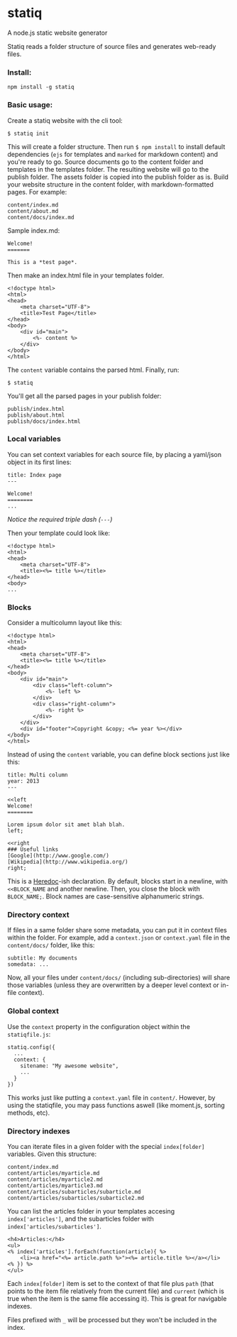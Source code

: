 statiq
======

A node.js static website generator

Statiq reads a folder structure of source files and generates web-ready files.

### Install:

    npm install -g statiq

### Basic usage:

Create a statiq website with the cli tool:

    $ statiq init

This will create a folder structure. Then run `$ npm install` to install default dependencies (`ejs` for templates and `marked` for markdown content) and you're ready to go.
Source documents go to the content folder and templates in the templates folder. The resulting website will go to the publish folder. The assets folder is copied into the publish folder as is. Build your website structure in the content folder, with markdown-formatted pages. For example:

    content/index.md
    content/about.md
    content/docs/index.md

Sample index.md:

    Welcome!
    =======
    
    This is a *test page*.

Then make an index.html file in your templates folder.

    <!doctype html>
    <html>
    <head>
        <meta charset="UTF-8">
        <title>Test Page</title>
    </head>
    <body>
        <div id="main">
            <%- content %>
        </div>
    </body>
    </html>

The `content` variable contains the parsed html.
Finally, run:

    $ statiq

You'll get all the parsed pages in your publish folder:

    publish/index.html
    publish/about.html
    publish/docs/index.html

### Local variables

You can set context variables for each source file, by placing a yaml/json object in its first lines:

    title: Index page
    ---
    
    Welcome!
    ========
    ...

*Notice the required triple dash (`---`)*

Then your template could look like:

    <!doctype html>
    <html>
    <head>
        <meta charset="UTF-8">
        <title><%= title %></title>
    </head>
    <body>
    ...

### Blocks

Consider a multicolumn layout like this:

    <!doctype html>
    <html>
    <head>
        <meta charset="UTF-8">
        <title><%= title %></title>
    </head>
    <body>
        <div id="main">
            <div class="left-column">
                <%- left %>
            </div>
            <div class="right-column">
                <%- right %>
            </div>
        </div>
        <div id="footer">Copyright &copy; <%= year %></div>
    </body>
    </html>

Instead of using the `content` variable, you can define block sections just like this:

    title: Multi column
    year: 2013
    ---
    
    <<left
    Welcome!
    ========
    
    Lorem ipsum dolor sit amet blah blah.
    left;
    
    <<right
    ### Useful links
    [Google](http://www.google.com/)
    [Wikipedia](http://www.wikipedia.org/)
    right;

This is a [Heredoc](http://en.wikipedia.org/wiki/Here_document)-ish declaration.
By default, blocks start in a newline, with `<<BLOCK_NAME` and another newline.
Then, you close the block with `BLOCK_NAME;`.
Block names are case-sensitive alphanumeric strings.

### Directory context

If files in a same folder share some metadata, you can put it in context files within the folder. For example, add a `context.json` or `context.yaml` file in the `content/docs/` folder, like this:

    subtitle: My documents
    somedata: ...

Now, all your files under `content/docs/` (including sub-directories) will share those variables (unless they are overwritten by a deeper level context or in-file context).

### Global context

Use the `context` property in the configuration object within the `statiqfile.js`:

    statiq.config({
      ...
      context: {
        sitename: "My awesome website",
        ...
      }
    })

This works just like putting a `context.yaml` file in `content/`. However, by using the statiqfile, you may pass functions aswell (like moment.js, sorting methods, etc).

### Directory indexes

You can iterate files in a given folder with the special `index[folder]` variables.
Given this structure:

    content/index.md
    content/articles/myarticle.md
    content/articles/myarticle2.md
    content/articles/myarticle3.md
    content/articles/subarticles/subarticle.md
    content/articles/subarticles/subarticle2.md

You can list the articles folder in your templates accesing `index['articles']`, and the subarticles folder with `index['articles/subarticles']`.

    <h4>Articles:</h4>
    <ul>
    <% index['articles'].forEach(function(article){ %>
        <li><a href="<%= article.path %>"><%= article.title %></a></li>
    <% }) %>
    </ul>

Each `index[folder]` item is set to the context of that file plus `path` (that points to the item file relatively from the current file) and `current` (which is true when the item is the same file accessing it). This is great for navigable indexes.

Files prefixed with `_` will be processed but they won't be included in the index.
